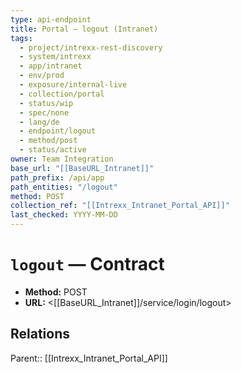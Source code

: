 ```yaml
---
type: api-endpoint
title: Portal — logout (Intranet)
tags:
  - project/intrexx-rest-discovery
  - system/intrexx
  - app/intranet
  - env/prod
  - exposure/internal-live
  - collection/portal
  - status/wip
  - spec/none
  - lang/de
  - endpoint/logout
  - method/post
  - status/active
owner: Team Integration
base_url: "[[BaseURL_Intranet]]"
path_prefix: /api/app
path_entities: "/logout"
method: POST
collection_ref: "[[Intrexx_Intranet_Portal_API]]"
last_checked: YYYY-MM-DD
---
```



# `logout` — Contract
- **Method:** POST
- **URL:** <[[BaseURL_Intranet]]/service/login/logout>

## Relations
Parent:: [[Intrexx_Intranet_Portal_API]]
